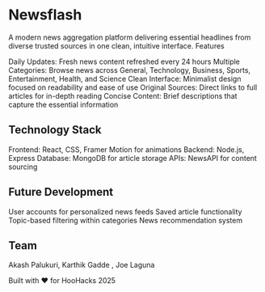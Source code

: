 # Newsflash
A modern news aggregation platform delivering essential headlines from diverse trusted sources in one clean, intuitive interface.
Features

Daily Updates: Fresh news content refreshed every 24 hours
Multiple Categories: Browse news across General, Technology, Business, Sports, Entertainment, Health, and Science
Clean Interface: Minimalist design focused on readability and ease of use
Original Sources: Direct links to full articles for in-depth reading
Concise Content: Brief descriptions that capture the essential information

## Technology Stack

Frontend: React, CSS, Framer Motion for animations
Backend: Node.js, Express
Database: MongoDB for article storage
APIs: NewsAPI for content sourcing

## Future Development

User accounts for personalized news feeds
Saved article functionality
Topic-based filtering within categories
News recommendation system

## Team

Akash Palukuri, Karthik Gadde , Joe Laguna 


Built with ❤️ for HooHacks 2025
